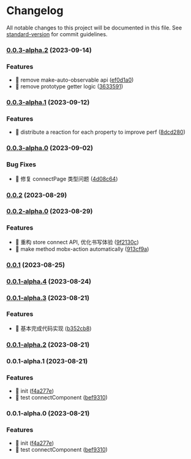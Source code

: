 # Changelog

All notable changes to this project will be documented in this file. See [standard-version](https://github.com/conventional-changelog/standard-version) for commit guidelines.

### [0.0.3-alpha.2](https://github.com/XHFkindergarten/mobx-miniprogram-lite/compare/mobx-miniprogram-lite0.0.3-alpha.1...mobx-miniprogram-lite0.0.3-alpha.2) (2023-09-14)


### Features

* 🎸 remove make-auto-observable api ([ef0d1a0](https://github.com/XHFkindergarten/mobx-miniprogram-lite/commit/ef0d1a04861f577f8d8e7af03cb80398c2ff2ad0))
* 🎸 remove prototype getter logic ([3633591](https://github.com/XHFkindergarten/mobx-miniprogram-lite/commit/3633591eae57004749d16bf366f75cf8ab5e5aa1))

### [0.0.3-alpha.1](https://github.com/XHFkindergarten/mobx-miniprogram-lite/compare/mobx-miniprogram-lite0.0.3-alpha.0...mobx-miniprogram-lite0.0.3-alpha.1) (2023-09-12)


### Features

* 🎸 distribute a reaction for each property to improve perf ([8dcd280](https://github.com/XHFkindergarten/mobx-miniprogram-lite/commit/8dcd2801b22387d73ee3be0711735d70c3921d81))

### [0.0.3-alpha.0](https://github.com/XHFkindergarten/mobx-miniprogram-lite/compare/mobx-miniprogram-lite0.0.2...mobx-miniprogram-lite0.0.3-alpha.0) (2023-09-02)


### Bug Fixes

* 🐛 修复 connectPage 类型问题 ([4d08c64](https://github.com/XHFkindergarten/mobx-miniprogram-lite/commit/4d08c64aeae045733026f74ed67ce713270b7ab7))

### [0.0.2](https://github.com/XHFkindergarten/mobx-miniprogram-lite/compare/mobx-miniprogram-lite0.0.2-alpha.0...mobx-miniprogram-lite0.0.2) (2023-08-29)

### [0.0.2-alpha.0](https://github.com/XHFkindergarten/mobx-miniprogram-lite/compare/mobx-miniprogram-lite0.0.1...mobx-miniprogram-lite0.0.2-alpha.0) (2023-08-29)


### Features

* 🎸 重构 store connect API, 优化书写体验 ([9f2130c](https://github.com/XHFkindergarten/mobx-miniprogram-lite/commit/9f2130c9d17adbbda5d8d4f57de0e9b8be031435))
* 🎸 make method mobx-action automatically ([913cf9a](https://github.com/XHFkindergarten/mobx-miniprogram-lite/commit/913cf9af15f787f049ba2bac3eb973b8ff336e8b))

### [0.0.1](https://github.com/XHFkindergarten/mobx-miniprogram-lite/compare/mobx-miniprogram-lite0.0.1-alpha.4...mobx-miniprogram-lite0.0.1) (2023-08-25)

### [0.0.1-alpha.4](https://github.com/XHFkindergarten/mobx-miniprogram-lite/compare/mobx-miniprogram-lite0.0.1-alpha.3...mobx-miniprogram-lite0.0.1-alpha.4) (2023-08-24)

### [0.0.1-alpha.3](https://github.com/XHFkindergarten/mobx-miniprogram-lite/compare/mobx-miniprogram-lite0.0.1-alpha.2...mobx-miniprogram-lite0.0.1-alpha.3) (2023-08-21)


### Features

* 🎸 基本完成代码实现 ([b352cb8](https://github.com/XHFkindergarten/mobx-miniprogram-lite/commit/b352cb89e6434c7e6299b7f89433342e56483e91))

### [0.0.1-alpha.2](https://github.com/XHFkindergarten/mobx-miniprogram-lite/compare/mobx-miniprogram-lite0.0.1-alpha.1...mobx-miniprogram-lite0.0.1-alpha.2) (2023-08-21)

### 0.0.1-alpha.1 (2023-08-21)


### Features

* 🎸 init ([f4a277e](https://github.com/XHFkindergarten/mobx-miniprogram-lite/commit/f4a277e21047560e3274e7e42dc5d2f8cb38c097))
* 🎸 test connectComponent ([bef9310](https://github.com/XHFkindergarten/mobx-miniprogram-lite/commit/bef9310bce41847070c7b69b0954af1f7226e4f0))

### 0.0.1-alpha.0 (2023-08-21)


### Features

* 🎸 init ([f4a277e](https://github.com/XHFkindergarten/mobx-miniprogram-lite/commit/f4a277e21047560e3274e7e42dc5d2f8cb38c097))
* 🎸 test connectComponent ([bef9310](https://github.com/XHFkindergarten/mobx-miniprogram-lite/commit/bef9310bce41847070c7b69b0954af1f7226e4f0))
